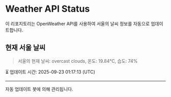 
# Weather API Status

이 리포지토리는 OpenWeather API를 사용하여 서울의 날씨 정보를 자동으로 업데이트합니다.

## 현재 서울 날씨
> 서울의 현재 날씨: overcast clouds, 온도: 19.84°C, 습도: 74%

⏳ 업데이트 시간: 2025-09-23 01:17:13 (UTC)

---
자동 업데이트 봇에 의해 관리됩니다.
